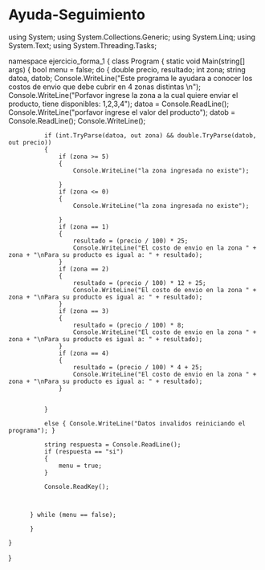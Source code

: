 # Ayuda-Seguimiento
using System;
using System.Collections.Generic;
using System.Linq;
using System.Text;
using System.Threading.Tasks;

namespace ejercicio_forma_1
{
    class Program
    {
        static void Main(string[] args)
        {
          bool menu = false;
          do
          {
              double precio, resultado;
              int zona;
              string datoa, datob;
              Console.WriteLine("Este programa le ayudara a conocer los costos de envio que debe cubrir en 4 zonas distintas \n");
              Console.WriteLine("Porfavor ingrese la zona a la cual quiere enviar el producto, tiene disponibles: 1,2,3,4");
              datoa = Console.ReadLine();
              Console.WriteLine("porfavor ingrese el valor del producto");
              datob = Console.ReadLine();
              Console.WriteLine();

              if (int.TryParse(datoa, out zona) && double.TryParse(datob, out precio))
              {
                  if (zona >= 5)
                  {
                      Console.WriteLine("la zona ingresada no existe");

                  }
                  if (zona <= 0)
                  {
                      Console.WriteLine("la zona ingresada no existe");

                  }
                  if (zona == 1)
                  {
                      resultado = (precio / 100) * 25;
                      Console.WriteLine("El costo de envio en la zona " + zona + "\nPara su producto es igual a: " + resultado);
                  }
                  if (zona == 2)
                  {
                      resultado = (precio / 100) * 12 + 25;
                      Console.WriteLine("El costo de envio en la zona " + zona + "\nPara su producto es igual a: " + resultado);
                  }
                  if (zona == 3)
                  {
                      resultado = (precio / 100) * 8;
                      Console.WriteLine("El costo de envio en la zona " + zona + "\nPara su producto es igual a: " + resultado);
                  }
                  if (zona == 4)
                  {
                      resultado = (precio / 100) * 4 + 25;
                      Console.WriteLine("El costo de envio en la zona " + zona + "\nPara su producto es igual a: " + resultado);
                  }


              }

              else { Console.WriteLine("Datos invalidos reiniciando el programa"); }

              string respuesta = Console.ReadLine();
              if (respuesta == "si")
              {
                  menu = true;
              }

              Console.ReadKey();



          } while (menu == false);
            
          }
            
    }
}
